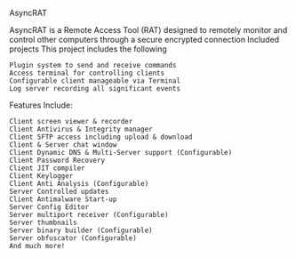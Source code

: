 AsyncRAT

AsyncRAT is a Remote Access Tool (RAT) designed to remotely monitor and control other computers through a secure encrypted connection
Included projects
This project includes the following

    Plugin system to send and receive commands
    Access terminal for controlling clients
    Configurable client manageable via Terminal
    Log server recording all significant events

Features Include:

    Client screen viewer & recorder
    Client Antivirus & Integrity manager
    Client SFTP access including upload & download
    Client & Server chat window
    Client Dynamic DNS & Multi-Server support (Configurable)
    Client Password Recovery
    Client JIT compiler
    Client Keylogger
    Client Anti Analysis (Configurable)
    Server Controlled updates
    Client Antimalware Start-up
    Server Config Editor
    Server multiport receiver (Configurable)
    Server thumbnails
    Server binary builder (Configurable)
    Server obfuscator (Configurable)
    And much more!
